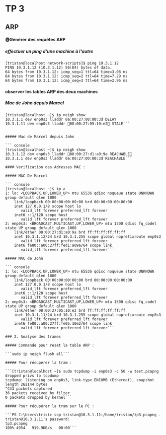 # TP 3

## ARP

#### 🌞Générer des requêtes ARP

##### effectuer un ping d'une machine à l'autre

``` console
[tristan@localhost network-scripts]$ ping 10.3.1.12
PING 10.3.1.12 (10.3.1.12) 56(84) bytes of data.
64 bytes from 10.3.1.12: icmp_seq=1 ttl=64 time=3.08 ms
64 bytes from 10.3.1.12: icmp_seq=2 ttl=64 time=7.29 ms
64 bytes from 10.3.1.12: icmp_seq=3 ttl=64 time=2.96 ms
```

#### observer les tables ARP des deux machines

##### Mac de John depuis Marcel

``` console
[tristan@localhost ~]$ ip neigh show
10.3.1.1 dev enp0s3 lladdr 0a:00:27:00:00:3d DELAY
10.3.1.11 dev enp0s3 lladdr 🌟08:00:27:05:10:e2🌟 STALE```


##### Mac de Marcel depuis John

``` console
[tristan@localhost ~]$ ip neigh show
10.3.1.12 dev enp0s3 lladdr 🌟08:00:27:d1:a0:9a REACHABLE🌟
10.3.1.1 dev enp0s3 lladdr 0a:00:27:00:00:3d REACHABLE```

#### Verification des Adresses MAC :

##### MAC De Marcel

``` console
[tristan@localhost ~]$ ip a
1: lo: <LOOPBACK,UP,LOWER_UP> mtu 65536 qdisc noqueue state UNKNOWN group default qlen 1000
    link/loopback 00:00:00:00:00:00 brd 00:00:00:00:00:00
    inet 127.0.0.1/8 scope host lo
       valid_lft forever preferred_lft forever
    inet6 ::1/128 scope host
       valid_lft forever preferred_lft forever
2: enp0s3: <BROADCAST,MULTICAST,UP,LOWER_UP> mtu 1500 qdisc fq_codel state UP group default qlen 1000
    link/ether 08:00:27:d1:a0:9a brd ff:ff:ff:ff:ff:ff
    inet 10.3.1.12/24 brd 10.3.1.255 scope global noprefixroute enp0s3
       valid_lft forever preferred_lft forever
    inet6 fe80::a00:27ff:fed1:a09a/64 scope link
       valid_lft forever preferred_lft forever```

##### MAC de John

``` console 
1: lo: <LOOPBACK,UP,LOWER_UP> mtu 65536 qdisc noqueue state UNKNOWN group default qlen 1000
    link/loopback 00:00:00:00:00:00 brd 00:00:00:00:00:00
    inet 127.0.0.1/8 scope host lo
       valid_lft forever preferred_lft forever
    inet6 ::1/128 scope host
       valid_lft forever preferred_lft forever
2: enp0s3: <BROADCAST,MULTICAST,UP,LOWER_UP> mtu 1500 qdisc fq_codel state UP group default qlen 1000
    link/ether 08:00:27:05:10:e2 brd ff:ff:ff:ff:ff:ff
    inet 10.3.1.11/24 brd 10.3.1.255 scope global noprefixroute enp0s3
       valid_lft forever preferred_lft forever
    inet6 fe80::a00:27ff:fe05:10e2/64 scope link
       valid_lft forever preferred_lft forever```

### 2. Analyse des trames

##### Commande pour reset la table ARP :

```sudo ip neigh flush all```

##### Pour récuperer la tram :

```[tristan@localhost ~]$ sudo tcpdump -i enp0s3 -c 50 -w test.pcapng
dropped privs to tcpdump
tcpdump: listening on enp0s3, link-type EN10MB (Ethernet), snapshot length 262144 bytes
^C33 packets captured
36 packets received by filter
0 packets dropped by kernel```

##### Pour récupérer la tram sur le PC :

```PS C:\Users\trist> scp tristan@10.3.1.11:/home/tristan/tp3.pcapng .
tristan@10.3.1.11's password:
tp3.pcapng                                                          100% 4954   919.9KB/s   00:00```